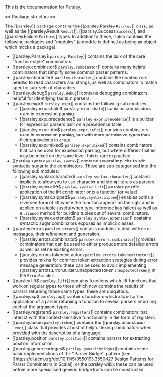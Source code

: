This is the documentation for Parsley.

== Package structure ==

The [[parsley]] package contains the [[parsley.Parsley `Parsley`]] class, as well as
the [[parsley.Result `Result`]], [[parsley.Success `Success`]], and [[parsley.Failure `Failure`]]
types. In addition to these, it also contains the following packages and "modules" (a module
is defined as being an object which mocks a package):

  - [[parsley.Parsley$ `parsley.Parsley`]] contains the bulk of the core "function-style" combinators.
  - [[parsley.combinator$ `parsley.combinator`]] contains many helpful combinators that simplify some
    common parser patterns.
  - [[parsley.character$ `parsley.character`]] contains the combinators needed to read characters and
    strings, as well as combinators to match specific sub-sets of characters.
  - [[parsley.debug$ `parsley.debug`]] contains debugging combinators, helpful for identifying faults
    in parsers.
  - [[parsley.expr$ `parsley.expr`]] contains the following sub modules:
    - [[parsley.expr.chain$ `parsley.expr.chain`]] contains combinators used in expression parsing
    - [[parsley.expr.precedence$ `parsley.expr.precedence`]] is a builder for expression parsers built
      on a precedence table.
    - [[parsley.expr.infix$ `parsley.expr.infix`]] contains combinators used in expression parsing,
      but with more permissive types than their equivalents in `chain`.
    - [[parsley.expr.mixed$ `parsley.expr.mixed`]] contains combinators that can be used for
      expression parsing, but where different fixities may be mixed on the same level: this is rare
      in practice.
  - [[parsley.syntax `parsley.syntax`]] contains several implicits to add syntactic sugar
    to the combinators. These are sub-categorised into the following sub modules:
     - [[parsley.syntax.character$ `parsley.syntax.character`]] contains implicits to allow you
       to use character and string literals as parsers.
     - [[parsley.syntax.lift$ `parsley.syntax.lift`]] enables postfix application of the lift
       combinator onto a function (or value).
     - [[parsley.syntax.zipped$ `parsley.syntax.zipped`]] enables boths a reversed form of
       lift where the function appears on the right and is applied on a tuple (useful when type
       inference has failed) as well as a `.zipped` method for building tuples out of several
       combinators.
     - [[parsley.syntax.extension$ `parsley.syntax.extension`]] contains syntactic sugar combinators exposed as implicit classes.
  - [[parsley.errors `parsley.errors`]] contains modules to deal with error messages, their refinement
    and generation.
     - [[parsley.errors.combinator$ `parsley.errors.combinator`]] provides combinators that can be
       used to either produce more detailed errors as well as refine existing errors.
     - [[parsley.errors.tokenextractors `parsley.errors.tokenextractors`]] provides mixins for
       common token extraction strategies during error message generation: these can be used to
       avoid implementing [[parsley.errors.ErrorBuilder.unexpectedToken `unexpectedToken`]] in the
       `ErrorBuilder`.
  - [[parsley.lift$ `parsley.lift`]] contains functions which lift functions that work on regular
    types to those which now combine the results of parsers returning those same types. these are
    ubiquitous.
  - [[parsley.ap$ `parsley.ap`]] contains functions which allow for the application of a parser
    returning a function to several parsers returning each of the argument types.
  - [[parsley.registers$ `parsley.registers`]] contains combinators that interact with the
    context-sensitive functionality in the form of registers.
  - [[parsley.token `parsley.token`]] contains the [[parsley.token.Lexer `Lexer`]] class that provides
    a host of helpful lexing combinators when provided with the description of a language.
  - [[parsley.position `parsley.position`]] contains parsers for extracting position information.
  - [[parsley.genericbridges$ `parsley.genericbridges`]] contains some basic implementations of
    the ''Parser Bridge'' pattern (see
    [[https://dl.acm.org/doi/10.1145/3550198.3550427 Design Patterns for Parser Combinators in Scala]],
    or the parsley wiki): these can be used before more specialised generic bridge traits can be
    constructed.
